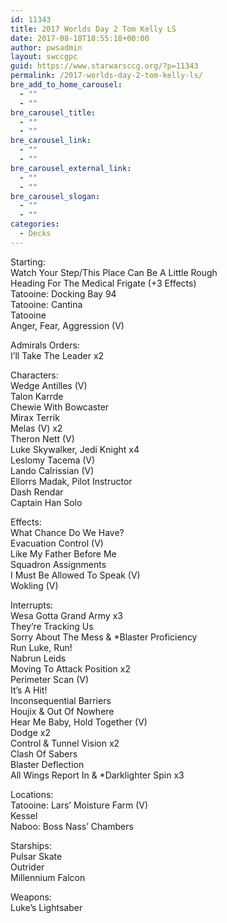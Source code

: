 ```yaml
---
id: 11343
title: 2017 Worlds Day 2 Tom Kelly LS
date: 2017-08-18T18:55:18+00:00
author: pwsadmin
layout: swccgpc
guid: https://www.starwarsccg.org/?p=11343
permalink: /2017-worlds-day-2-tom-kelly-ls/
bre_add_to_home_carousel:
  - ""
  - ""
bre_carousel_title:
  - ""
  - ""
bre_carousel_link:
  - ""
  - ""
bre_carousel_external_link:
  - ""
  - ""
bre_carousel_slogan:
  - ""
  - ""
categories:
  - Decks
---
```

Starting:  
Watch Your Step/This Place Can Be A Little Rough  
Heading For The Medical Frigate (+3 Effects)  
Tatooine: Docking Bay 94  
Tatooine: Cantina  
Tatooine  
Anger, Fear, Aggression (V) 

Admirals Orders:  
I&#8217;ll Take The Leader x2

Characters:  
Wedge Antilles (V)  
Talon Karrde  
Chewie With Bowcaster  
Mirax Terrik  
Melas (V) x2  
Theron Nett (V)  
Luke Skywalker, Jedi Knight x4  
Leslomy Tacema (V)  
Lando Calrissian (V)  
Ellorrs Madak, Pilot Instructor  
Dash Rendar  
Captain Han Solo

Effects:  
What Chance Do We Have?  
Evacuation Control (V)  
Like My Father Before Me  
Squadron Assignments  
I Must Be Allowed To Speak (V)  
Wokling (V)

Interrupts:  
Wesa Gotta Grand Army x3  
They&#8217;re Tracking Us  
Sorry About The Mess & *Blaster Proficiency  
Run Luke, Run!  
Nabrun Leids  
Moving To Attack Position x2  
Perimeter Scan (V)  
It&#8217;s A Hit!  
Inconsequential Barriers  
Houjix & Out Of Nowhere  
Hear Me Baby, Hold Together (V)  
Dodge x2  
Control & Tunnel Vision x2  
Clash Of Sabers  
Blaster Deflection  
All Wings Report In & *Darklighter Spin x3

Locations:  
Tatooine: Lars&#8217; Moisture Farm (V)  
Kessel  
Naboo: Boss Nass&#8217; Chambers

Starships:  
Pulsar Skate  
Outrider  
Millennium Falcon

Weapons:  
Luke&#8217;s Lightsaber